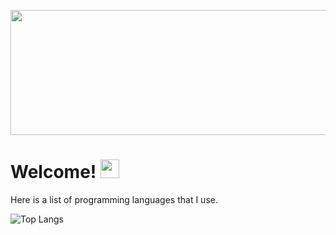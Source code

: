 <p align="center">
    <img width="600" height="200" src="https://visitor-badge.laobi.icu/badge?page_id=mreinke1.mreinke1">
</p>


<h1>
  Welcome!
  <img src="https://media.giphy.com/media/hvRJCLFzcasrR4ia7z/giphy.gif" width="30px"/>
</h1>

Here is a list of programming languages that I use.

![Top Langs](https://github-readme-stats.vercel.app/api/top-langs/?username=mreinke1&theme=dark)
